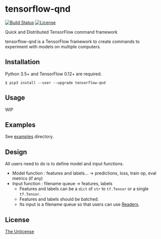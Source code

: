 # tensorflow-qnd

[![Build Status](https://travis-ci.org/raviqqe/tensorflow-qnd.svg?branch=master)](https://travis-ci.org/raviqqe/tensorflow-qnd)
[![License](https://img.shields.io/badge/license-unlicense-lightgray.svg)](https://unlicense.org)

Quick and Distributed TensorFlow command framework

tensorflow-qnd is a TensorFlow framework to create commands to experiment with
models on multiple computers.


## Installation

Python 3.5+ and TensorFlow 0.12+ are required.

```
$ pip3 install --user --upgrade tensorflow-qnd
```


## Usage

WIP


## Examples

See [examples](examples) directory.


## Design

All users need to do is to define model and input functions.

- Model function : features and labels... -> predictions, loss, train op, eval metrics (if any)
- Input function : filename queue -> features, labels
  - Features and labels can be a `dict` of `str` to `tf.Tensor` or a single `tf.Tensor`.
  - Features and labels should be batched.
  - Its input is a filename queue so that users can use [Readers](https://www.tensorflow.org/api_docs/python/io_ops/readers#FixedLengthRecordReader).


## License

[The Unlicense](https://unlicense.org)
